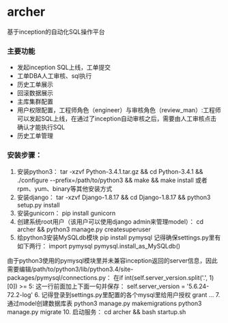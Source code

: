 # archer
基于inception的自动化SQL操作平台

### 主要功能
* 发起inception SQL上线，工单提交
* 工单DBA人工审核、sql执行
* 历史工单展示
* 回滚数据展示
* 主库集群配置
* 用户权限配置，工程师角色（engineer）与审核角色（review_man）:工程师可以发起SQL上线，在通过了inception自动审核之后，需要由人工审核点击确认才能执行SQL
* 历史工单管理

### 安装步骤：
1. 安装python3：
tar -xzvf Python-3.4.1.tar.gz && cd Python-3.4.1 && ./configure --prefix=/path/to/python3 && make && make install
或者rpm、yum、binary等其他安装方式
2. 安装django：
tar -xzvf Django-1.8.17 && cd Django-1.8.17 && python3 setup.py install
3. 安装gunicorn：
pip install gunicorn
4. 创建系统root用户（该用户可以使用django admin来管理model）：
cd archer && python3 manage.py createsuperuser
5. 给python3安装MySQLdb模块
pip install pymysql
记得确保settings.py里有如下两行：
import pymysql
pymysql.install_as_MySQLdb()

由于python3使用的pymysql模块里并未兼容inception返回的server信息，因此需要编辑/path/to/python3/lib/python3.4/site-packages/pymysql/connections.py：
在if int(self.server_version.split('.', 1)[0]) >= 5: 这一行前面加上下面一句并保存：
self.server_version = '5.6.24-72.2-log'
6. 记得登录到settings.py里配置的各个mysql里给用户授权
grant ...
7. 通过model创建数据库表
python3 manage.py makemigrations
python3 manage.py migrate
10. 启动服务：
cd archer && bash startup.sh
